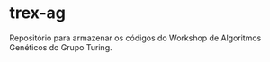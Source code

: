 # trex-ag
Repositório para armazenar os códigos do Workshop de Algoritmos Genéticos do Grupo Turing.
